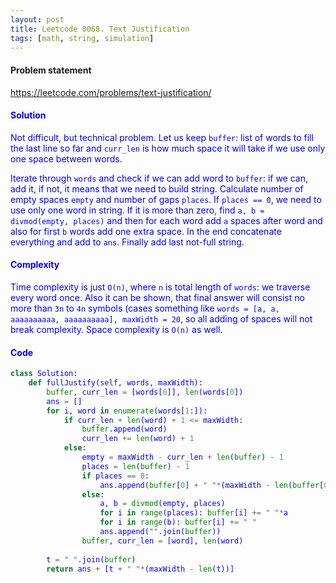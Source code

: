 ```yaml
---
layout: post
title: Leetcode 0068. Text Justification
tags: [math, string, simulation]
---
```


#### Problem statement

<a href="https://leetcode.com/problems/text-justification/"> <font color = blue>https://leetcode.com/problems/text-justification/

#### Solution
Not difficult, but technical problem. Let us keep `buffer`: list of words to fill the last line so far and `curr_len` is how much space it will take if we use only one space between words.

Iterate through `words` and check if we can add word to `buffer`: if we can, add it, if not, it means that we need to build string. Calculate number of empty spaces `empty` and number of gaps `places`. If `places == 0`, we need to use only one word in string. If it is more than zero, find `a, b = divmod(empty, places)` and then for each word add `a` spaces after word and also for first `b` words add one extra space. In the end concatenate everything and add to `ans`. Finally add last not-full string.

#### Complexity
Time complexity is just `O(n)`, where `n` is total length of `words`: we traverse every word once. Also it can be shown, that final answer will consist no more than `3n` to `4n` symbols (cases something like `words = [a, a, aaaaaaaaaa, aaaaaaaaaa], maxWidth = 20`, so all adding of spaces will not break complexity. Space complexity is `O(n)` as well.

#### Code
```python
class Solution:
    def fullJustify(self, words, maxWidth):
        buffer, curr_len = [words[0]], len(words[0])
        ans = []
        for i, word in enumerate(words[1:]):
            if curr_len + len(word) + 1 <= maxWidth:
                buffer.append(word)
                curr_len += len(word) + 1
            else:
                empty = maxWidth - curr_len + len(buffer) - 1
                places = len(buffer) - 1
                if places == 0: 
                    ans.append(buffer[0] + " "*(maxWidth - len(buffer[0])))
                else:
                    a, b = divmod(empty, places)
                    for i in range(places): buffer[i] += " "*a
                    for i in range(b): buffer[i] += " "
                    ans.append("".join(buffer))
                buffer, curr_len = [word], len(word)
        
        t = " ".join(buffer)
        return ans + [t + " "*(maxWidth - len(t))]
```
